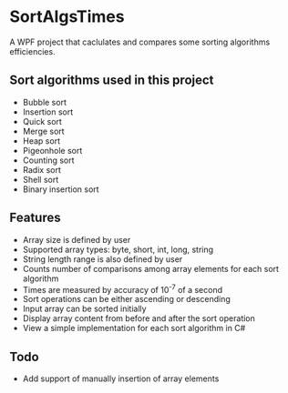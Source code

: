# SortAlgsTimes
A WPF project that caclulates and compares some sorting algorithms efficiencies.

## Sort algorithms used in this project
* Bubble sort
* Insertion sort
* Quick sort
* Merge sort
* Heap sort
* Pigeonhole sort
* Counting sort
* Radix sort
* Shell sort
* Binary insertion sort

## Features
* Array size is defined by user
* Supported array types: byte, short, int, long, string
* String length range is also defined by user
* Counts number of comparisons among array elements for each sort algorithm
* Times are measured by accuracy of 10<sup>-7</sup> of a second
* Sort operations can be either ascending or descending
* Input array can be sorted initially
* Display array content from before and after the sort operation
* View a simple implementation for each sort algorithm in C#

## Todo
* Add support of manually insertion of array elements
